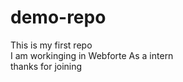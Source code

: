 # demo-repo
This is my first repo 
<br>
I am workinging in Webforte As a intern
<br>
thanks for joining
